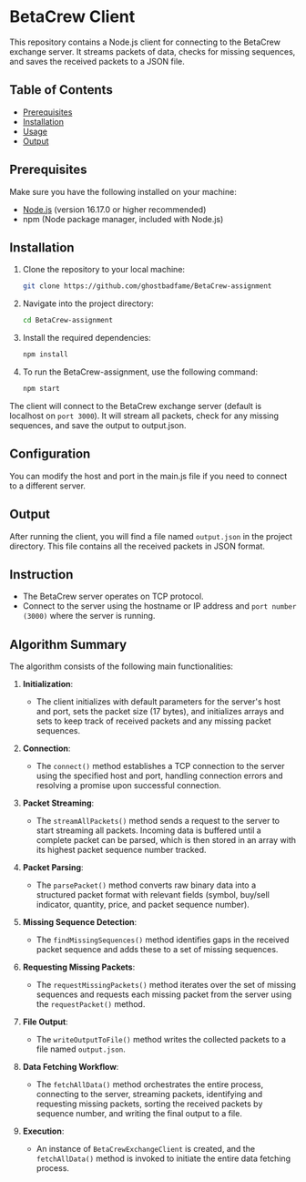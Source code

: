 # BetaCrew Client

This repository contains a Node.js client for connecting to the BetaCrew exchange server. It streams packets of data, checks for missing sequences, and saves the received packets to a JSON file.

## Table of Contents

- [Prerequisites](#prerequisites)
- [Installation](#installation)
- [Usage](#usage)
- [Output](#output)

## Prerequisites

Make sure you have the following installed on your machine:

- [Node.js](https://nodejs.org/) (version 16.17.0 or higher recommended)
- npm (Node package manager, included with Node.js)

## Installation

1. Clone the repository to your local machine:

   ```bash
   git clone https://github.com/ghostbadfame/BetaCrew-assignment
2. Navigate into the project directory:

   ```bash
   cd BetaCrew-assignment
3. Install the required dependencies:

   ```bash
   npm install
4. To run the BetaCrew-assignment, use the following command:

   ```bash
   npm start
The client will connect to the BetaCrew exchange server (default is localhost on `port 3000`). It will stream all packets, check for any missing sequences, and save the output to output.json.

## Configuration
You can modify the host and port in the main.js file if you need to connect to a different server.

## Output
After running the client, you will find a file named `output.json` in the project directory. This file contains all the received packets in JSON format.

## Instruction

- The BetaCrew server operates on TCP protocol.
- Connect to the server using the hostname or IP address and `port number (3000)` where the server is running.

## Algorithm Summary

The algorithm consists of the following main functionalities:

1. **Initialization**: 
   - The client initializes with default parameters for the server's host and port, sets the packet size (17 bytes), and initializes arrays and sets to keep track of received packets and any missing packet sequences.

2. **Connection**:
   - The `connect()` method establishes a TCP connection to the server using the specified host and port, handling connection errors and resolving a promise upon successful connection.

3. **Packet Streaming**:
   - The `streamAllPackets()` method sends a request to the server to start streaming all packets. Incoming data is buffered until a complete packet can be parsed, which is then stored in an array with its highest packet sequence number tracked.

4. **Packet Parsing**:
   - The `parsePacket()` method converts raw binary data into a structured packet format with relevant fields (symbol, buy/sell indicator, quantity, price, and packet sequence number).

5. **Missing Sequence Detection**:
   - The `findMissingSequences()` method identifies gaps in the received packet sequence and adds these to a set of missing sequences.

6. **Requesting Missing Packets**:
   - The `requestMissingPackets()` method iterates over the set of missing sequences and requests each missing packet from the server using the `requestPacket()` method.

7. **File Output**:
   - The `writeOutputToFile()` method writes the collected packets to a file named `output.json`.

8. **Data Fetching Workflow**:
   - The `fetchAllData()` method orchestrates the entire process, connecting to the server, streaming packets, identifying and requesting missing packets, sorting the received packets by sequence number, and writing the final output to a file.

9. **Execution**:
   - An instance of `BetaCrewExchangeClient` is created, and the `fetchAllData()` method is invoked to initiate the entire data fetching process.

